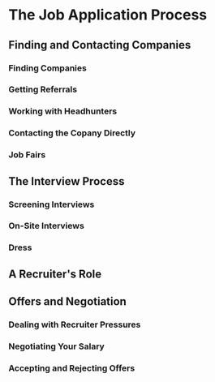# The Job Application Process

## Finding and Contacting Companies

### Finding Companies

### Getting Referrals

### Working with Headhunters

### Contacting the Copany Directly

### Job Fairs

## The Interview Process

### Screening Interviews

### On-Site Interviews

### Dress


## A Recruiter's Role

## Offers and Negotiation

### Dealing with Recruiter Pressures

### Negotiating Your Salary

### Accepting and Rejecting Offers


